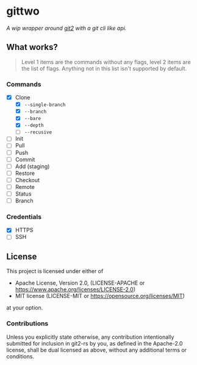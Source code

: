 # gittwo 

*A wip wrapper around [git2](https://crates.io/crates/git2) with a git cli like api.*

## What works?

> Level 1 items are the commands without any flags, level 2 items are the list of flags. Anything not in this list isn't supported by default.

### Commands
- [x] Clone
    - [x] `--single-branch`
    - [x] `--branch`
    - [x] `--bare`
    - [x] `--depth`
    - [ ] `--recusive`
- [ ] Init
- [ ] Pull
- [ ] Push 
- [ ] Commit 
- [ ] Add (staging) 
- [ ] Restore
- [ ] Checkout 
- [ ] Remote 
- [ ] Status 
- [ ] Branch

### Credentials
- [x] HTTPS
- [ ] SSH

## License

This project is licensed under either of

- Apache License, Version 2.0, (LICENSE-APACHE or https://www.apache.org/licenses/LICENSE-2.0)
- MIT license (LICENSE-MIT or https://opensource.org/licenses/MIT)

at your option.

### Contributions
Unless you explicitly state otherwise, any contribution intentionally submitted for inclusion in git2-rs by you, as defined in the Apache-2.0 license, shall be dual licensed as above, without any additional terms or conditions.
